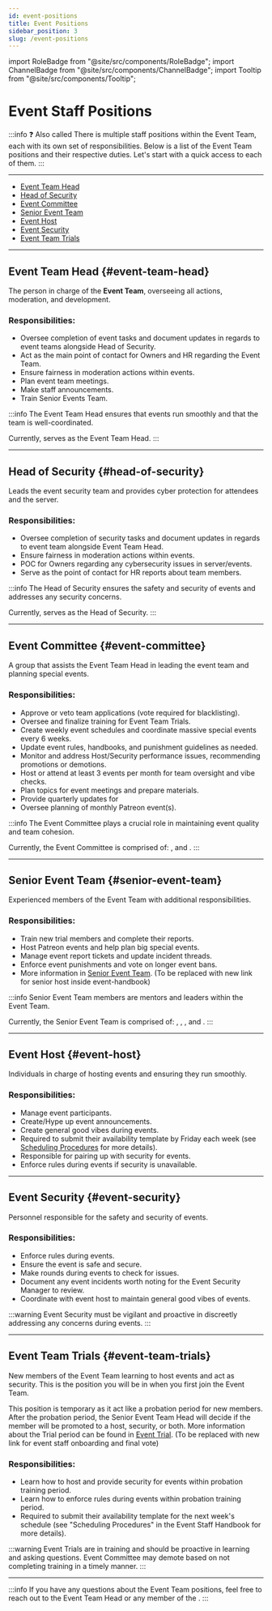 ```yaml
---
id: event-positions
title: Event Positions
sidebar_position: 3
slug: /event-positions
---
```


import RoleBadge from "@site/src/components/RoleBadge";
import ChannelBadge from "@site/src/components/ChannelBadge";
import Tooltip from "@site/src/components/Tooltip";

# Event Staff Positions

:::info ❓ Also called <RoleBadge role="The Event Breed" />
There is multiple staff positions within the Event Team, each with its own set of responsibilities. Below is a list of the Event Team positions and their respective duties. Let's start with a quick access to each of them.
:::

---

- [Event Team Head](#event-team-head)
- [Head of Security](#head-of-security)
- [Event Committee](#event-committee)
- [Senior Event Team](#senior-event-team)
- [Event Host](#event-host)
- [Event Security](#event-security)
- [Event Team Trials](#event-team-trials)

---

## Event Team Head <RoleBadge role="Event Team Head" badgeIcon="event_head_role_icon.png" color="#f75edb" /> {#event-team-head}

The person in charge of the **Event Team**, overseeing all actions, moderation, and development.

<h3> Responsibilities: </h3>

- Oversee completion of event tasks and document updates in regards to event teams alongside Head of Security.
- Act as the main point of contact for Owners and HR regarding the Event Team.
- Ensure fairness in moderation actions within events.
- Plan event team meetings.
- Make staff announcements.
- Train Senior Events Team.

:::info
The Event Team Head ensures that events run smoothly and that the team is well-coordinated.

Currently, <RoleBadge role="verbaldrop" color="#00B9ff" /> serves as the Event Team Head.
:::

---

## Head of Security <RoleBadge role="Head of Security" badgeIcon="head_of_security_role_icon.png" color="#3fa7ff" /> {#head-of-security}

Leads the event security team and provides cyber protection for attendees and the server.

<h3> Responsibilities: </h3>

- Oversee completion of security tasks and document updates in regards to event team alongside Event Team Head.
- Ensure fairness in moderation actions within events.
- <Tooltip noDecoration={true} width="9em" tip="Point of Contact">POC</Tooltip> for Owners regarding any cybersecurity issues in server/events.
- Serve as the point of contact for HR reports about team members.

:::info
The Head of Security ensures the safety and security of events and addresses any security concerns.

Currently, <RoleBadge role="cobramaia" color="#00B9ff" /> serves as the Head of Security.
:::

---

## Event Committee <RoleBadge role="Event Committee" badgeIcon="event_committee_role_icon.png" color="#00e6c3" /> {#event-committee}

A group that assists the Event Team Head in leading the event team and planning special events.

<h3> Responsibilities: </h3>

- Approve or veto team applications (vote required for blacklisting).
- Oversee and finalize training for Event Team Trials.
- Create weekly event schedules and coordinate massive special events every 6 weeks.
- Update event rules, handbooks, and punishment guidelines as needed.
- Monitor and address Host/Security performance issues, recommending promotions or demotions.
- Host or attend at least 3 events per month for team oversight and vibe checks.
- Plan topics for event meetings and prepare materials.
- Provide quarterly updates for <ChannelBadge label="📰𝘌∙𝘙∙𝘗-news" link="https://discord.com/channels/734595073920204940/1071149239415078912" />
- Oversee planning of monthly Patreon event(s).

:::info
The Event Committee plays a crucial role in maintaining event quality and team cohesion.

Currently, the Event Committee is comprised of: <RoleBadge role="vervacious_" color="#00B9ff" />, <RoleBadge role="nightmarediztydoo" color="#00B9ff" /> and <RoleBadge role="defovr" color="#00B9ff" />.
:::

---

## Senior Event Team <RoleBadge role="Senior Event Team" badgeIcon="senior_event_team_role_icon.png" color="#ffc857" /> {#senior-event-team}

Experienced members of the Event Team with additional responsibilities.

<h3> Responsibilities: </h3>

- Train new trial members and complete their reports.
- Host Patreon events and help plan big special events.
- Manage event report tickets and update incident threads.
- Enforce event punishments and vote on longer event bans.
- More information in [Senior Event Team](#senior-event-team). (To be replaced with new link for senior host inside event-handbook)

:::info
Senior Event Team members are mentors and leaders within the Event Team.

Currently, the Senior Event Team is comprised of: <RoleBadge role="speedfreek16" color="#00B9ff" />, <RoleBadge role="msangelcakes." color="#00B9ff" />, <RoleBadge role="blakes6" color="#00B9ff" />, <RoleBadge role="bloodtooth" color="#00B9ff" /> and <RoleBadge role="alicendromee" color="#00B9ff" />.
:::

---

## Event Host <RoleBadge role="Event Host" badgeIcon="event_host_role_icon.png" color="#a259f7" /> {#event-host}

Individuals in charge of hosting events and ensuring they run smoothly.

<h3> Responsibilities: </h3>

- Manage event participants.
- Create/Hype up event announcements.
- Create general good vibes during events.
- Required to submit their availability template by Friday each week (see [Scheduling Procedures](event-staff-handbook/Hosts/scheduling-procedures) for more details).
- Responsible for pairing up with security for events.
- Enforce rules during events if security is unavailable.

---

## Event Security <RoleBadge role="Event Security" badgeIcon="event_security_role_icon.png" color="#ff5e5b" /> {#event-security}

Personnel responsible for the safety and security of events.

<h3> Responsibilities: </h3>

- Enforce rules during events.
- Ensure the event is safe and secure.
- Make rounds during events to check for issues.
- Document any event incidents worth noting for the Event Security Manager to review.
- Coordinate with event host to maintain general good vibes of events.

:::warning
Event Security must be vigilant and proactive in discreetly addressing any concerns during events.
:::

---

## Event Team Trials <RoleBadge role="Event Team Trial" color="#3fa7ff" /> {#event-team-trials}

New members of the Event Team learning to host events and act as security.
This is the position you will be in when you first join the Event Team.

This position is temporary as it act like a probation period for new members. After the probation period, the Senior Event Team Head will decide if the member will be promoted to a host, security, or both.
More information about the Trial period can be found in [Event Trial](./event-staff-handbook/event-trial-training). (To be replaced with new link for event staff onboarding and final vote)

<h3> Responsibilities: </h3>

- Learn how to host and provide security for events within probation training period.
- Learn how to enforce rules during events within probation training period.
- Required to submit their availability template for the next week's schedule (see "Scheduling Procedures" in the Event Staff Handbook for more details).

:::warning
Event Trials are in training and should be proactive in learning and asking questions. Event Committee may demote based on not completing training in a timely manner.
:::

---

:::info
If you have any questions about the Event Team positions, feel free to reach out to the Event Team Head or any member of the <RoleBadge role="Event Committee" badgeIcon="event_committee_role_icon.png" color="#00e6c3" />.
:::

